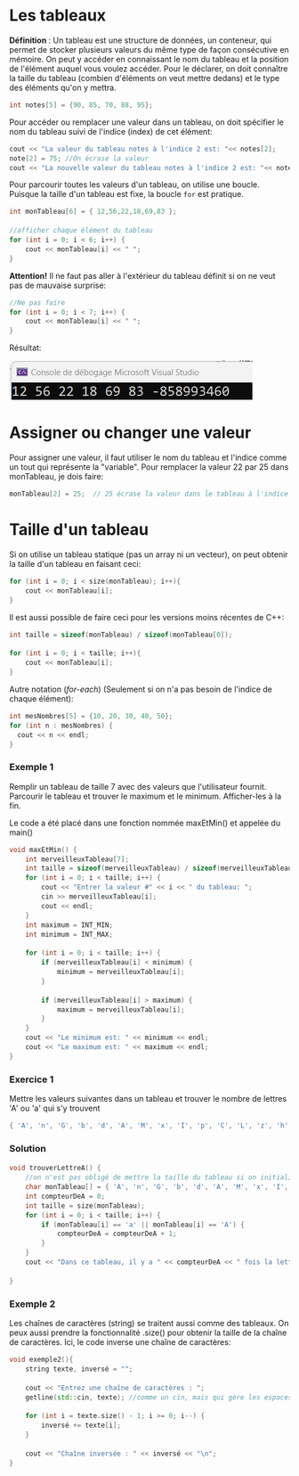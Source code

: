 # Les tableaux

**Définition** : Un tableau est une structure de données, un conteneur, qui permet de stocker plusieurs valeurs du même type de façon consécutive en mémoire. On peut y accéder en connaissant le nom du tableau et la position de l'élément auquel vous voulez accéder. Pour le déclarer, on doit connaître la taille du tableau (combien d'éléments on veut mettre dedans) et le type des éléments qu'on y mettra.

```cpp
int notes[5] = {90, 85, 70, 88, 95};
```

Pour accéder ou remplacer une valeur dans un tableau, on doit spécifier le nom du tableau suivi de l'indice (index) de cet élément:

```cpp
cout << "La valeur du tableau notes à l'indice 2 est: "<< notes[2];
note[2] = 75; //On écrase la valeur
cout << "La nouvelle valeur du tableau notes à l'indice 2 est: "<< notes[2];
```

Pour parcourir toutes les valeurs d'un tableau, on utilise une boucle. Puisque la taille d'un tableau est fixe, la boucle `for` est pratique.

```cpp
int monTableau[6] = { 12,56,22,18,69,83 };

//afficher chaque élément du tableau
for (int i = 0; i < 6; i++) {
    cout << monTableau[i] << " ";
}
```
**Attention!** Il ne faut pas aller à l'extérieur du tableau définit si on ne veut pas de mauvaise surprise:

```cpp
//Ne pas faire
for (int i = 0; i < 7; i++) {
    cout << monTableau[i] << " ";
}
```
Résultat: <br>

![parcourir](img/parcourir.png)


# Assigner ou changer une valeur

Pour assigner une valeur, il faut utiliser le nom du tableau et l'indice comme un tout qui représente la "variable". Pour remplacer la valeur 22 par 25 dans monTableau, je dois faire:

```cpp
monTableau[2] = 25;  // 25 écrase la valeur dans le tableau à l'indice 2 (3e place)
```

# Taille d'un tableau

Si on utilise un tableau statique (pas un array ni un vecteur), on peut obtenir la taille d'un tableau en faisant ceci:

```cpp
for (int i = 0; i < size(monTableau); i++){
    cout << monTableau[i];
}
```

Il est aussi possible de faire ceci pour les versions moins récentes de C++:

```cpp
int taille = sizeof(monTableau) / sizeof(monTableau[0]);

for (int i = 0; i < taille; i++){
    cout << monTableau[i];
}
```

Autre notation (*for-each*) (Seulement si on n'a pas besoin de l'indice de chaque élément):

```cpp
int mesNombres[5] = {10, 20, 30, 40, 50};
for (int n : mesNombres) {
  cout << n << endl;
}
```




### Exemple 1

Remplir un tableau de taille 7 avec des valeurs que l'utilisateur fournit. Parcourir le tableau et trouver le maximum et le minimum. Afficher-les à la fin. 

Le code a été placé dans une fonction nommée maxEtMin() et appelée du main()

```cpp
void maxEtMin() {
	int merveilleuxTableau[7];
	int taille = sizeof(merveilleuxTableau) / sizeof(merveilleuxTableau[0]);
	for (int i = 0; i < taille; i++) {
		cout << "Entrer la valeur #" << i << " du tableau: ";
		cin >> merveilleuxTableau[i];
		cout << endl;
	}
	int maximum = INT_MIN;
	int minimum = INT_MAX;

	for (int i = 0; i < taille; i++) {
		if (merveilleuxTableau[i] < minimum) {
			minimum = merveilleuxTableau[i];
		}

		if (merveilleuxTableau[i] > maximum) {
			maximum = merveilleuxTableau[i];
		}
	}
	cout << "Le minimum est: " << minimum << endl;
	cout << "Le maximum est: " << maximum << endl;
}
```

### Exercice 1

Mettre les valeurs suivantes dans un tableau et trouver le nombre de lettres 'A' ou 'a' qui s'y trouvent

```cpp
{ 'A', 'n', 'G', 'b', 'd', 'A', 'M', 'x', 'I', 'p', 'C', 'L', 'z', 'h', 'O', 'K', 'j', 'T', 'S', 'a','f', 'W', 'Y', 'l', 'r', 'U', 'C', 'v', 'Q', 'm', 'B', 'e', 'd', 'I', 'k', 'P', 'N', 'f', 'a', 'o' };
```
### Solution

```cpp
void trouverLettreA() {
	//on n'est pas obligé de mettre la taille du tableau si on initialiser le tableau avec les éléments
	char monTableau[] = { 'A', 'n', 'G', 'b', 'd', 'A', 'M', 'x', 'I', 'p', 'C', 'L', 'z', 'h', 'O', 'K', 'j', 'T', 'S', 'a','f', 'W', 'Y', 'l', 'r', 'U', 'C', 'v', 'Q', 'm', 'B', 'e', 'd', 'I', 'k', 'P', 'N', 'f', 'a', 'o' };
	int compteurDeA = 0;
	int taille = size(monTableau);
	for (int i = 0; i < taille; i++) {
		if (monTableau[i] == 'a' || monTableau[i] == 'A') {
			compteurDeA = compteurDeA + 1;
		}
	}
	cout << "Dans ce tableau, il y a " << compteurDeA << " fois la lettre A ou a" << endl;

}
```

### Exemple 2

Les chaînes de caractères (string) se traitent aussi comme des tableaux. On peux aussi prendre la fonctionnalité .size() pour obtenir la taille de la chaîne de caractères. Ici, le code inverse une chaîne de caractères:

```cpp
void exemple2(){
    string texte, inversé = "";

    cout << "Entrez une chaîne de caractères : ";
    getline(std::cin, texte); //comme un cin, mais qui gère les espaces

    for (int i = texte.size() - 1; i >= 0; i--) {
        inversé += texte[i];
    }

    cout << "Chaîne inversée : " << inversé << "\n";
}

```

